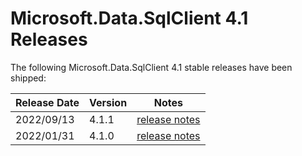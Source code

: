 # Microsoft.Data.SqlClient 4.1 Releases

The following Microsoft.Data.SqlClient 4.1 stable releases have been shipped:

| Release Date | Version | Notes |
| :-- | :-- | :--: |
| 2022/09/13 | 4.1.1 | [release notes](4.1.1.md) |
| 2022/01/31 | 4.1.0 | [release notes](4.1.0.md) |
